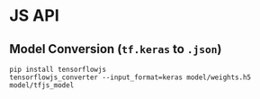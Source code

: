 # JS API

## Model Conversion (`tf.keras` to `.json`)

```
pip install tensorflowjs
tensorflowjs_converter --input_format=keras model/weights.h5 model/tfjs_model
```
